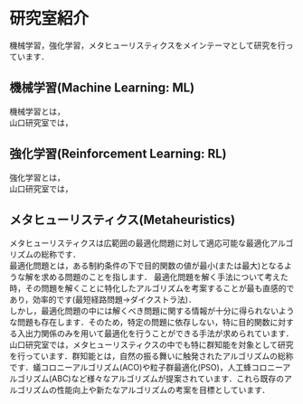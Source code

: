 # 研究室紹介

機械学習，強化学習，メタヒューリスティクスをメインテーマとして研究を行っています．

## 機械学習(Machine Learning: ML)

機械学習とは，  
山口研究室では，

## 強化学習(Reinforcement Learning: RL)

強化学習とは，  
山口研究室では，

## メタヒューリスティクス(Metaheuristics)

メタヒューリスティクスは広範囲の最適化問題に対して適応可能な最適化アルゴリズムの総称です．  
最適化問題とは，ある制約条件の下で目的関数の値が最小(または最大)となるような解を求める問題のことを指します．
最適化問題を解く手法について考えた時，その問題を解くことに特化したアルゴリズムを考案することが最も直感的であり，効率的です(最短経路問題→ダイクストラ法)．  
しかし，最適化問題の中には解くべき問題に関する情報が十分に得られないような問題も存在します．そのため，特定の問題に依存しない，特に目的関数に対する入出力関係のみを用いて最適化を行うことができる手法が求められています．  
山口研究室では，メタヒューリスティクスの中でも特に群知能を対象として研究を行っています．群知能とは，自然の振る舞いに触発されたアルゴリズムの総称です．蟻コロニーアルゴリズム(ACO)や粒子群最適化(PSO)，人工蜂コロニーアルゴリズム(ABC)など様々なアルゴリズムが提案されています．これら既存のアルゴリズムの性能向上や新たなアルゴリズムの考案を目標としています．
